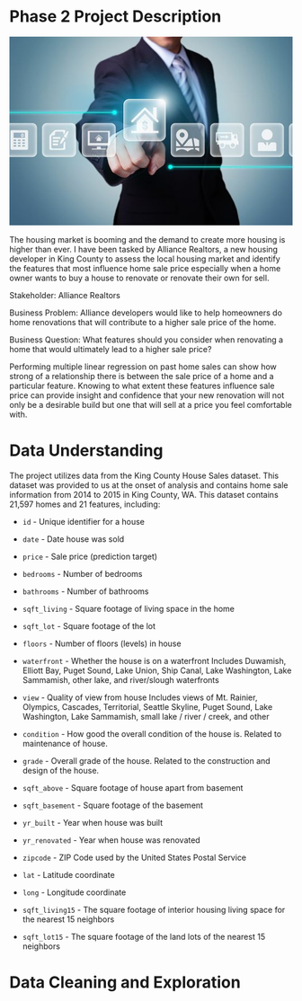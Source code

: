# Phase 2 Project Description

![](How%20Darwin%20Horan%20Boosting%20His%20Real%20Estate%20Business%20With%20Facebook.jpg)

The housing market is booming and the demand to create more housing is higher than ever. I have been tasked by Alliance Realtors, a new housing developer in King County to assess the local housing market and identify the features that most influence home sale price especially when a home owner wants to buy a house to renovate or renovate their own for sell.

Stakeholder: Alliance Realtors

Business Problem: Alliance developers would like to help homeowners do home renovations that will contribute to a higher sale price of the home.

Business Question: What features should you consider when renovating a home that would ultimately lead to a higher sale price?

Performing multiple linear regression on past home sales can show how strong of a relationship there is between the sale price of a home and a particular feature. Knowing to what extent these features influence sale price can provide insight and confidence that your new renovation will not only be a desirable build but one that will sell at a price you feel comfortable with.

# Data Understanding
The project utilizes data from the King County House Sales dataset. This dataset was provided to us at the onset of analysis and contains home sale information from 2014 to 2015 in King County, WA. This dataset contains 21,597 homes and 21 features, including:

* `id` - Unique identifier for a house

* `date` - Date house was sold

* `price` - Sale price (prediction target)

* `bedrooms` - Number of bedrooms

* `bathrooms` - Number of bathrooms

* `sqft_living` - Square footage of living space in the home

* `sqft_lot` - Square footage of the lot

* `floors` - Number of floors (levels) in house

* `waterfront` - Whether the house is on a waterfront
Includes Duwamish, Elliott Bay, Puget Sound, Lake Union, Ship Canal, Lake Washington, Lake Sammamish, other lake, and river/slough waterfronts

* `view` - Quality of view from house
Includes views of Mt. Rainier, Olympics, Cascades, Territorial, Seattle Skyline, Puget Sound, Lake Washington, Lake Sammamish, small lake / river / creek, and other

* `condition` - How good the overall condition of the house is. Related to maintenance of house.

* `grade` - Overall grade of the house. Related to the construction and design of the house.

* `sqft_above` - Square footage of house apart from basement

* `sqft_basement` - Square footage of the basement

* `yr_built` - Year when house was built

* `yr_renovated` - Year when house was renovated

* `zipcode` - ZIP Code used by the United States Postal Service

* `lat` - Latitude coordinate

* `long` - Longitude coordinate

* `sqft_living15` - The square footage of interior housing living space for the nearest 15 neighbors

* `sqft_lot15` - The square footage of the land lots of the nearest 15 neighbors

# Data Cleaning and Exploration
